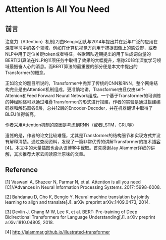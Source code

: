 # Attention Is All You Need

## 前言

注意力（Attention）机制\[2\]由Bengio团队与2014年提出并在近年广泛的应用在深度学习中的各个领域，例如在计算机视觉方向用于捕捉图像上的感受野，或者NLP中用于定位关键token或者特征。谷歌团队近期提出的用于生成词向量的BERT\[3\]算法在NLP的11项任务中取得了效果的大幅提升，堪称2018年深度学习领域最振奋人心的消息。而BERT算法的最重要的部分便是本文中提出的Transformer的概念。

正如论文的题目所说的，Transformer中抛弃了传统的CNN和RNN，整个网络结构完全是由Attention机制组成。更准确地讲，Transformer由且仅由self-Attenion和Feed Forward Neural Network组成。一个基于Transformer的可训练的神经网络可以通过堆叠Transformer的形式进行搭建，作者的实验是通过搭建编码器和解码器各6层，总共12层的Encoder-Decoder，并在机器翻译中取得了BLEU值得新高。

作者采用Attention机制的原因是考虑到RNN（或者LSTM，GRU等）

遗憾的是，作者的论文比较难懂，尤其是Transformer的结构细节和实现方式并没有解释清楚。通过查阅资料，发现了一篇非常优秀的讲解Transformer的技术[博客](http://jalammar.github.io/illustrated-transformer/)\[4\]。本文中的大量插图也会从该博客中截取。首先感谢Jay Alammer详细的讲解，其次推荐大家去阅读原汁原味的文章。



## Reference

\[1\] Vaswani A, Shazeer N, Parmar N, et al. Attention is all you need \[C\]//Advances in Neural Information Processing Systems. 2017: 5998-6008.

\[2\] Bahdanau D, Cho K, Bengio Y. Neural machine translation by jointly learning to align and translate\[J\]. arXiv preprint arXiv:1409.0473, 2014.

\[3\] Devlin J, Chang M W, Lee K, et al. BERT: Pre-training of Deep Bidirectional Transformers for Language Understanding\[J\]. arXiv preprint arXiv:1810.04805, 2018.

\[4\] http://jalammar.github.io/illustrated-transformer


